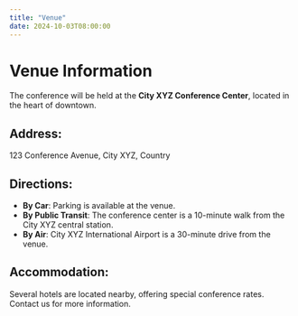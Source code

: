 ```yaml
---
title: "Venue"
date: 2024-10-03T08:00:00
---
```


# Venue Information

The conference will be held at the **City XYZ Conference Center**, located in the heart of downtown.

## Address:
123 Conference Avenue, City XYZ, Country

## Directions:
- **By Car**: Parking is available at the venue.
- **By Public Transit**: The conference center is a 10-minute walk from the City XYZ central station.
- **By Air**: City XYZ International Airport is a 30-minute drive from the venue.

## Accommodation:
Several hotels are located nearby, offering special conference rates. Contact us for more information.
